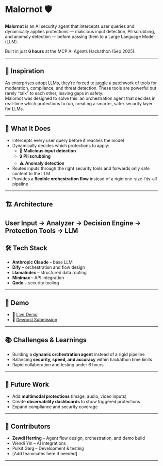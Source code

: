 # Malornot 🛡️

**Malornot** is an AI security agent that intercepts user queries and dynamically applies protections — malicious input detection, PII scrubbing, and anomaly detection — before passing them to a Large Language Model (LLM).  

Built in just **6 hours** at the MCP AI Agents Hackathon (Sep 2025).  

---

## 🚀 Inspiration
As enterprises adopt LLMs, they’re forced to juggle a patchwork of tools for moderation, compliance, and threat detection. These tools are powerful but rarely “talk” to each other, leaving gaps in safety.  
Malornot was designed to solve this: an orchestration agent that decides in real-time which protections to run, creating a smarter, safer security layer for LLMs.  

---

## 🔧 What It Does
- Intercepts every user query before it reaches the model  
- Dynamically decides which protections to apply:  
  - 🚫 **Malicious input detection**  
  - 🔒 **PII scrubbing**  
  - ⚠️ **Anomaly detection**  
- Routes inputs through the right security tools and forwards only safe content to the LLM  
- Provides a **flexible orchestration flow** instead of a rigid one-size-fits-all pipeline  

---

## 🏗️ Architecture
User Input → Analyzer → Decision Engine → Protection Tools → LLM
---

## 🛠️ Tech Stack
- **Anthropic Claude** – base LLM  
- **Dify** – orchestration and flow design  
- **LlamaIndex** – structured data routing  
- **Minimax** – API integration  
- **Qodo** – security tooling  

---

## 🎥 Demo
- 🔗 [Live Demo](https://v0-modern-ai-chatbot-interface-tem-seven-xi.vercel.app)  
- 🔗 [Devpost Submission](https://devpost.com/software/malornot)  

---

## 📚 Challenges & Learnings
- Building a **dynamic orchestration agent** instead of a rigid pipeline  
- Balancing **security, speed, and accuracy** within hackathon time limits  
- Rapid collaboration and testing under 6 hours  

---

## 🔮 Future Work
- Add **multimodal protections** (image, audio, video inputs)  
- Create **observability dashboards** to show triggered protections  
- Expand compliance and security coverage  

---

## 👥 Contributors
- **Zewdi Herring** – Agent flow design, orchestration, and demo build  
- Wendi Yin – AI integrations  
- Pulkit Garg – Development & testing  
- [Add teammates here if needed]  

---
